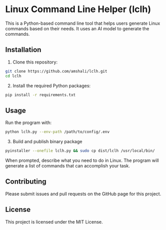 # Linux Command Line Helper (lclh)

This is a Python-based command line tool that helps users generate Linux commands based on their needs. It uses an AI model to generate the commands.

## Installation

1. Clone this repository:

```bash
git clone https://github.com/amshali/lclh.git
cd lclh
```

2. Install the required Python packages:

```bash
pip install -r requirements.txt
```

## Usage

Run the program with:

```bash
python lclh.py --env-path /path/to/config/.env
```

3. Build and publish binary package

```bash
pyinstaller --onefile lclh.py && sudo cp dist/lclh /usr/local/bin/
```

When prompted, describe what you need to do in Linux. The program will generate a list of commands that can accomplish your task.

## Contributing

Please submit issues and pull requests on the GitHub page for this project.

## License

This project is licensed under the MIT License.
